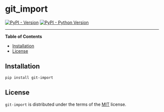 # git_import

[![PyPI - Version](https://img.shields.io/pypi/v/git-import.svg)](https://pypi.org/project/git-import)
[![PyPI - Python Version](https://img.shields.io/pypi/pyversions/git-import.svg)](https://pypi.org/project/git-import)

-----

**Table of Contents**

- [Installation](#installation)
- [License](#license)

## Installation

```console
pip install git-import
```

## License

`git-import` is distributed under the terms of the [MIT](https://spdx.org/licenses/MIT.html) license.
